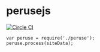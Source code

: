perusejs
========
[![Circle CI](https://circleci.com/gh/HaveKarma/perusejs.svg?style=svg)](https://circleci.com/gh/HaveKarma/perusejs)

```
var peruse = require('./peruse');
peruse.process(siteData);
```
